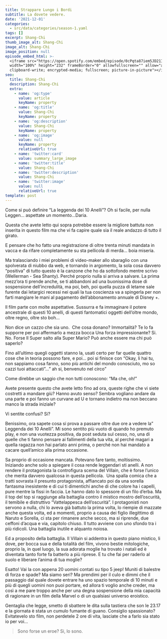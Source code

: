 ```yaml
---
title: Strappare Lungo i Bordi
subtitle: La dovete vedere.
date: '2021-12-01'
categories:
  - src/data/categories/season-1.yaml
tags: []
excerpt: Shang-Chi
thumb_image_alt: Shang-Chi
image_alt: Shang-Chi
image_position: null
episode_embed_html: >-
  <iframe src="https://open.spotify.com/embed/episode/0cPqta87iem5JD21IGApll"
  width="100%" height="232" frameBorder="0" allowfullscreen="" allow="autoplay;
  clipboard-write; encrypted-media; fullscreen; picture-in-picture"></iframe>
seo:
  title: Shang-Chi
  description: Shang-Chi
  extra:
    - name: 'og:type'
      value: article
      keyName: property
    - name: 'og:title'
      value: Shang-Chi
      keyName: property
    - name: 'og:description'
      value: Shang-Chi
      keyName: property
    - name: 'og:image'
      value: null
      keyName: property
      relativeUrl: true
    - name: 'twitter:card'
      value: summary_large_image
    - name: 'twitter:title'
      value: Shang-Chi
    - name: 'twitter:description'
      value: Shang-Chi
    - name: 'twitter:image'
      value: null
      relativeUrl: true
template: post
---
```

Come si può definire “La leggenda dei 10 Anelli”? Oh si facile, per nulla Leggen… aspettate un momento…Daria.

Questa che avete letto qui sopra potrebbe essere la migliore battuta non inserita in questo film ma che vi fa capire quale sia il reale andazzo di tutto il girato.

E pensare che ho fatto una registrazione di oltre trenta minuti mandata in vacca e da rifare completamente su sta pellicola di merda… boia miseria.

Ma tralasciando i miei problemi di video-maker allo sbaraglio con una spolverata di niubbo da web, e tornando in argomento, la sola cosa davvero “positiva” di tutto questo è la canzone che ho da sottofondo mentre scrivo (Wellerman - Sea Shanty). Perché proprio nulla si arriva a salvare.
La prima mezz’ora ti prende anche, se ti abbandoni ad una buonissima dose di sospensione dell’incredulità, ma poi, beh, poi quella puzza di letame sale furente dai letargici recessi nei quali la tua coscienza va a spingerla per non farti mangiare le mani al pagamento dell’abbonamento annuale di Disney +.

Il film parte con molte aspettative. Sussurra e fa immaginare il potere ancestrale di questi 10 anelli, di questi fantomatici oggetti dell’oltre mondo, oltre regno, oltre sto boh…

Non dice un cazzo che sia uno. 
Che cosa donano? Immortalità? Te lo fa supporre per poi affermarlo a mezza bocca
Una forza impressionante? Si. No. Forse
Il Super salto alla Super Mario? Può anche essere ma chi può saperlo?

Fino all’ultimo quegli oggetti stanno la, usati certo per far quelle quattro cose che in teoria possono fare, e poi… poi si finisce con “Okay, li hai tu, non sappiamo cosa fanno, sono più antichi del mondo conosciuto, mo so cazzi tuoi attaccati”…” ah si, benvenuto nel circo”

Come direbbe un saggio che non tutti conoscono: “Ma che, oh!”

Avete presente questo che avete letto fino ad ora, queste righe che vi siete costretti a mandare giù? Hanno avuto senso? Sembra vogliano andare da una parte e poi fanno un curvane ad U e tornano indietro ma non beccano manco la strada iniziale? 

Vi sentite confusi? Si?

Benissimo, ora sapete cosa si prova a passare oltre due ore a vedere la” Leggenda dei 10 Anelli”.
Mi sono sentito più vuoto di quando ho premuto play, e non una vuotezza positiva, da post seduta sul cesso, no, una di quelle che ti fanno pensare ai fallimenti della tua vita, al perché magari a quella ragazza non hai parlato anni prima, o perché non hai mandato a cacare quell’amico alla prima occasione. 

Sa proprio di occasione mancata. Potevano fare tanto, moltissimo. 
Iniziando anche solo a spiegare il cosa rende leggendari sti anelli.
A non rendere il protagonista la controfigura scema del Villain, che è forse l’unico che merita davvero qualcosa in questa pellicola. 
Una spalla comica che a tratti sovrasta il presunto protagonista, affiancato poi da una sorella fantasma inesistente e di cui ti dimentichi anche di che colore ha i capelli, pure mentre la fissi in faccia. Le hanno dato lo spessore di un filo d’erba.
Ma il top del top si raggiunge alla battaglia contro il mistico mostro dell’oscurità, il temibile e distruttivo “Vattelappesca dell’oscurità”.
I protagonisti non servono a nulla, chi lo aveva già battuto la prima volta, lo riempie di mazzate anche questa volta, ed a momenti, proprio a causa dei figlio illegittimo di Naruto e Sorella, ci sta per rimanere anche secco, ma si riprende, due ceffoni d’acqua e via, capitolo chiuso. Il tutto avviene con uno sfondo tra i più ridicoli. Una battaglia inutile e alquanto noiosa. 

Ed a proposito della battaglia. Il Villain si addentra in questo piano mistico, li dove, per bocca sua e della totalità del film, vivono bestie mitologiche, proprio la, in quel luogo, la sua adorata moglie ha trovato i natali ed è diventata tanto forte fa batterlo a più riprese. E tu che fai per raderlo al suolo e liberare l’anima di tua moglie? 

Esatto! Vai la con appena 20 uomini contati su tipo 5 jeep!
Muniti di balestre di forza e spade? Ma siamo seri?
Ma prendimi per il culo e dimmi che il passaggio dal quale dovete entrare ha uno spazio temporale di 10 minuti e più di quegli uomini non puoi portare, ed allora ti voglio anche creder, ma così a me pare troppo anche per una degna sospensione della mia capacità di ragionare in un film della Marvel o di un qualsiasi universo eroistico. 

Gentaglia che legge, smetto di sbattere le dita sulla tastiera che son le 23.17 e la giornata è stata un cumulo fumante di guano.
Consiglio spassionato? Evitatevelo sto film, non perdetele 2 ore di vita, lasciate che a farlo sia stato io per voi…

> Sono forse un eroe? Si, lo sono. 
